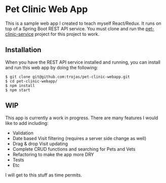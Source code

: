 # Pet Clinic Web App

This is a sample web app I created to teach myself React/Redux.
It runs on top of a Spring Boot REST API service. You must clone
and run the
[pet-clinic-service](https://github.com/trojas/pet-clinic-service)
project for this project to work.  

## Installation

When you have the REST API service installed and running, you can
install and run this web app by doing the following:

```ShellSession
$ git clone git@github.com:trojas/pet-clinic-webapp.git
$ cd pet-clinic-webapp/
$ npm install
$ npm start
```

## WIP
This app is currently a work in progress.  There are many features I
would like to add including:

- Validation
- Date based Visit filtering (requires a server side change as well)
- Drag & drop Visit updating
- Complete CRUD functions and searching for Pets and Vets
- Refactoring to make the app more DRY
- Tests
- Etc

I will get to this stuff as time permits.
